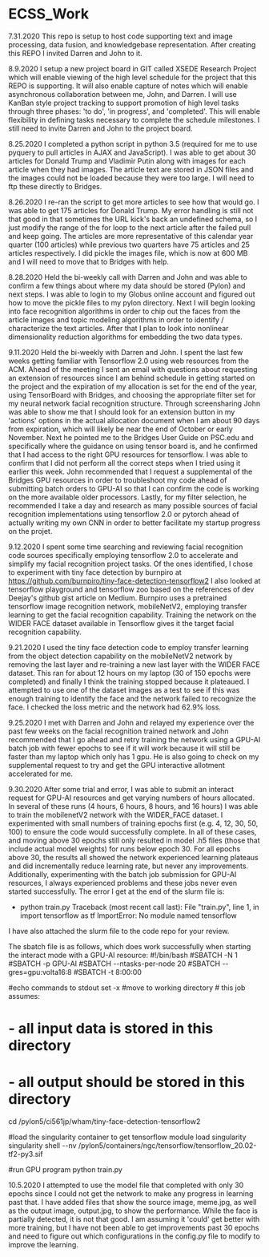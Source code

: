 # ECSS_Work
7.31.2020 
This repo is setup to host code supporting text and image processing, data fusion, and knowledgebase representation. After creating this REPO I invited Darren and John to it.

8.9.2020 
I setup a new project board in GIT called XSEDE Research Project which will enable viewing of the high level schedule for the project that this REPO is supporting. It will also enable capture of notes which will enable asynchronous collaboration between me, John, and Darren. I will use KanBan style project tracking to support promotion of high level tasks through three phases: 'to do', 'in progress', and 'completed'. This will enable flexibility in defining tasks necessary to complete the schedule milestones. I still need to invite Darren and John to the project board.

8.25.2020
I completed a python script in python 3.5 (required for me to use pyquery to pull articles in AJAX and JavaScript). I was able to get about 30 articles for Donald Trump and Vladimir Putin along with images for each article when they had images. The article text are stored in JSON files and the images could not be loaded because they were too large. I will need to ftp these directly to Bridges.

8.26.2020
I re-ran the script to get more articles to see how that would go. I was able to get 175 articles for Donald Trump. My error handling is still not that good in that sometimes the URL kick's back an undefined schema, so I just modify the range of the for loop to the next article after the failed pull and keep going. The articles are more representative of this calendar year quarter (100 articles) while previous two quarters have 75 articles and 25 articles respectively. I did pickle the images file, which is now at 600 MB and I will need to move that to Bridges with help. 

8.28.2020
Held the bi-weekly call with Darren and John and was able to confirm a few things about where my data should be stored (Pylon) and next steps. I was able to login to my Globus online account and figured out how to move the pickle files to my pylon directory. Next I will begin looking into face recognition algorithms in order to chip out the faces from the article images and topic modeling algorithms in order to identify / characterize the text articles. After that I plan to look into nonlinear dimensionality reduction algorithms for embedding the two data types.

9.11.2020
Held the bi-weekly with Darren and John. I spent the last few weeks getting familiar with Tensorflow 2.0 using web resources from the ACM. Ahead of the meeting I sent an email with questions about requesting an extension of resources since I am behind schedule in getting started on the project and the expiration of my allocation is set for the end of the year, using TensorBoard with Bridges, and choosing the appropriate filter set for my neural network facial recognition structure. Through screensharing John was able to show me that I should look for an extension button in my 'actions' options in the actual allocation document when I am about 90 days from expiration, which will likely be near the end of October or early November. Next he pointed me to the Bridges User Guide on PSC.edu and specifically where the guidance on using tensor board is, and he confirmed that I had access to the right GPU resources for tensorflow. I was able to confirm that I did not perform all the correct steps when I tried using it earlier this week. John recommended that I request a supplemental of the Bridges GPU resources in order to troubleshoot my code ahead of submitting batch orders to GPU-AI so that I can confirm the code is working on the more available older processors. Lastly, for my filter selection, he recommended I take a day and research as many possible sources of facial recognition implementations using tensorflow 2.0 or pytorch ahead of actually writing my own CNN in order to better facilitate my startup progress on the projet.

9.12.2020
I spent some time searching and reviewing facial recognition code sources specifically employing tensorflow 2.0 to accelerate and simplify my facial recognition project tasks. Of the ones identified, I chose to experiment with tiny face detection by burnpiro at https://github.com/burnpiro/tiny-face-detection-tensorflow2  I also looked at tensorflow playground and tensorflow zoo based on the references of dev Deejay's github gist article on Medium. Burnpiro uses a pretrained tensorflow image recognition network, mobileNetV2, employing transfer learning to get the facial recognition capability. Training the network on the WIDER FACE dataset available in Tensorflow gives it the target facial recognition capability.

9.21.2020
I used the tiny face detection code to employ transfer learning from the object detection capability on the mobileNetV2 network by removing the last layer and re-training a new last layer with the WIDER FACE dataset. This ran for about 12 hours on my laptop (30 of 150 epochs were completed) and finally I think the training stopped because it plateaued. I attempted to use one of the dataset images as a test to see if this was enough training to identify the face and the network failed to recognize the face. I checked the loss metric and the network had 62.9% loss. 

9.25.2020
I met with Darren and John and relayed my experience over the past few weeks on the facial recognition trained network and John recommended that I go ahead and retry training the network using a GPU-AI batch job with fewer epochs to see if it will work because it will still be faster than my laptop which only has 1 gpu. He is also going to check on my supplemental request to try and get the GPU interactive allotment accelerated for me. 

9.30.2020
After some trial and error, I was able to submit an interact request for GPU-AI resources and get varying numbers of hours allocated. In several of these runs (4 hours, 6 hours, 8 hours, and 16 hours) I was able to train the mobilenetV2 network with the WIDER_FACE dataset. I experimented with small numbers of training epochs first (e.g. 4, 12, 30, 50, 100) to ensure the code would successfully complete. In all of these cases, and moving above 30 epochs still only resulted in model .h5 files (those that include actual model weights) for runs below epoch 30. For all epochs above 30, the results all showed the network experienced learning plateaus and did incrementally reduce learning rate, but never any improvements. Additionally, experimenting with the batch job submission for GPU-AI resources, I always experienced problems and these jobs never even started successfully. The error I get at the end of the slurm file is:

+ python train.py
Traceback (most recent call last):
  File "train.py", line 1, in <module>
    import tensorflow as tf
ImportError: No module named tensorflow

I have also attached the slurm file to the code repo for your review.

The sbatch file is as follows, which does work successfully when starting the interact mode with a GPU-AI resource:
#!/bin/bash
#SBATCH -N 1
#SBATCH -p GPU-AI
#SBATCH --ntasks-per-node 20
#SBATCH --gres=gpu:volta16:8
#SBATCH -t 8:00:00

#echo commands to stdout
set -x
#move to working directory  # this job assumes:
# - all input data is stored in this directory
# - all output should be stored in this directory
cd /pylon5/ci561jp/wham/tiny-face-detection-tensorflow2

#load the singularity container to get tensorflow
module load singularity
singularity shell --nv /pylon5/containers/ngc/tensorflow/tensorflow_20.02-tf2-py3.sif

#run GPU program
python train.py

10.5.2020
I attempted to use the model file that completed with only 30 epochs since I could not get the network to make any progress in learning past that. I have added files that show the source image, meme.jpg, as well as the output image, output.jpg, to show the performance. While the face is partially detected, it is not that good. I am assuming it 'could' get better with more training, but I have not been able to get improvements past 30 epochs and need to figure out which configurations in the config.py file to modify to improve the learning. 
